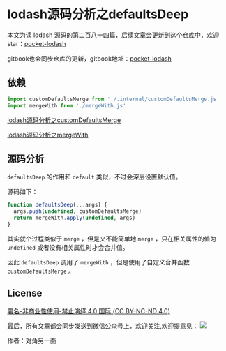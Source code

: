 # lodash源码分析之defaultsDeep

本文为读 lodash 源码的第二百八十四篇，后续文章会更新到这个仓库中，欢迎 star：[pocket-lodash](https://github.com/yeyuqiudeng/pocket-lodash)

gitbook也会同步仓库的更新，gitbook地址：[pocket-lodash](https://www.gitbook.com/book/yeyuqiudeng/pocket-lodash/details)

## 依赖

```javascript
import customDefaultsMerge from './.internal/customDefaultsMerge.js'
import mergeWith from './mergeWith.js'
```

[lodash源码分析之customDefaultsMerge](./internal/customDefaultsMerge.md)

[lodash源码分析之mergeWith](./mergeWith.md)


## 源码分析

`defaultsDeep` 的作用和 `default` 类似，不过会深层设置默认值。

源码如下：

```javascript
function defaultsDeep(...args) {
  args.push(undefined, customDefaultsMerge)
  return mergeWith.apply(undefined, args)
}
```

其实就个过程类似于 `merge` ，但是又不能简单地 `merge` ，只在相关属性的值为 `undefined` 或者没有相关属性时才会合并值。

因此 `defaultsDeep` 调用了 `mergeWith` ，但是使用了自定义合并函数 `customDefaultsMerge` 。

## License 

[署名-非商业性使用-禁止演绎 4.0 国际 (CC BY-NC-ND 4.0)](http://creativecommons.org/licenses/by-nc-nd/4.0/)

最后，所有文章都会同步发送到微信公众号上，欢迎关注,欢迎提意见：  ![](https://raw.githubusercontent.com/yeyuqiudeng/resource/master/images/qrcode_front-end-article.jpg) 

作者：对角另一面 